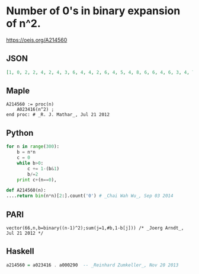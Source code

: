 # Number of 0's in binary expansion of n^2\.
https://oeis.org/A214560
## JSON
```JSON
[1, 0, 2, 2, 4, 2, 4, 3, 6, 4, 4, 2, 6, 4, 5, 4, 8, 6, 6, 4, 6, 3, 4, 7, 8, 5, 6, 4, 7, 5, 6, 5, 10, 8, 8, 6, 8, 5, 6, 4, 8, 6, 5, 4, 6, 3, 9, 8, 10, 7, 7, 7, 8, 4, 6, 5, 9, 6, 7, 5, 8, 6, 7, 6, 12, 10, 10, 8, 10, 7, 8, 6, 10, 7, 7, 4, 8, 6, 6, 8, 10, 7, 8, 5, 7]
```
## Maple
```Maple
A214560 := proc(n)
    A023416(n^2) ;
end proc: # _R. J. Mathar_, Jul 21 2012
```
## Python
```Python
for n in range(300):
    b = n*n
    c = 0
    while b>0:
        c += 1-(b&1)
        b/=2
    print c+(n==0),
```
```Python
def A214560(n):
....return bin(n*n)[2:].count('0') # _Chai Wah Wu_, Sep 03 2014
```
## PARI
```PARI
vector(66,n,b=binary((n-1)^2);sum(j=1,#b,1-b[j])) /* _Joerg Arndt_, Jul 21 2012 */
```
## Haskell
```Haskell
a214560 = a023416 . a000290  -- _Reinhard Zumkeller_, Nov 20 2013
```
